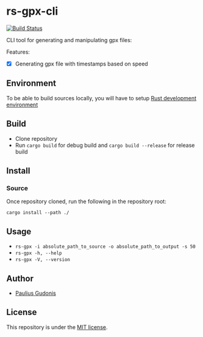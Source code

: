 # rs-gpx-cli
[![Build Status](https://travis-ci.com/nakkht/rs-gpx-cli.svg?branch=develop)](https://travis-ci.com/nakkht/rs-gpx-cli)

CLI tool for generating and manipulating gpx files:

Features:
- [x] Generating gpx file with timestamps based on speed

## Environment 

To be able to build sources locally, you will have to setup [Rust development environment](https://www.rust-lang.org/learn/get-started)

## Build 

- Clone repository
- Run `cargo build` for debug build and `cargo build --release` for release build

## Install

### Source

Once repository cloned, run the following in the repository root:

```
cargo install --path ./
```

## Usage

* `rs-gpx -i absolute_path_to_source -o absolute_path_to_output -s 50`
* `rs-gpx -h, --help`
* `rs-gpx -V, --version`

## Author
* [Paulius Gudonis](https://pgu.dev)

## License
This repository is under the [MIT license](https://github.com/nakkht/rs-gpx-cli/blob/master/LICENSE).
